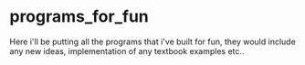# programs_for_fun
Here i'll be putting all the programs that i've built for fun, they would include any new ideas, implementation of any textbook examples etc.. 
